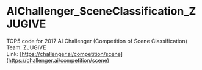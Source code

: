 # AIChallenger_SceneClassification_ZJUGIVE
TOP5 code for 2017 AI Challenger (Competition of Scene Classification)   
Team: ZJUGIVE  
Link: [https://challenger.ai/competition/scene](https://challenger.ai/competition/scene)
